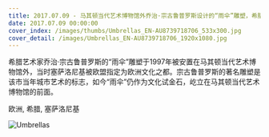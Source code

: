 ```yaml
---
title: 2017.07.09 - 马其顿当代艺术博物馆外乔治·宗古鲁普罗斯设计的“雨伞”雕塑，希腊塞萨洛尼基 (© SIAATH/Shutterstock)
date: 2017.07.09 00:00:00
cover_index: /images/thumbs/Umbrellas_EN-AU8739718706_533x300.jpg
cover_detail: /images/Umbrellas_EN-AU8739718706_1920x1080.jpg
---
```


希腊艺术家乔治·宗古鲁普罗斯的“雨伞”雕塑于1997年被安置在马其顿当代艺术博物馆外，当时塞萨洛尼基被欧盟指定为欧洲文化之都。宗古鲁普罗斯的著名雕塑是该市当年城市艺术的标志，如今“雨伞”仍作为文化试金石，屹立在马其顿当代艺术博物馆的前面。

欧洲, 希腊, 塞萨洛尼基

![Umbrellas](/images/Umbrellas_EN-AU8739718706_1920x1080.jpg)
